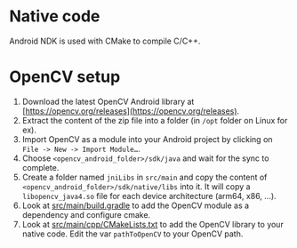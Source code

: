 # Native code

Android NDK is used with CMake to compile C/C++.

# OpenCV setup

1. Download the latest OpenCV Android library at [https://opencv.org/releases](https://opencv.org/releases).
2. Extract the content of the zip file into a folder (in `/opt` folder on Linux for ex).
3. Import OpenCV as a module into your Android project by clicking on `File -> New -> Import Module…`.
4. Choose `<opencv_android_folder>/sdk/java` and wait for the sync to complete.
5. Create a folder named `jniLibs` in `src/main` and copy the content of `<opencv_android_folder>/sdk/native/libs` into it.
It will copy a `libopencv_java4.so` file for each device architecture (arm64, x86, ...). 
6. Look at [src/main/build.gradle](src/main/build.gradle) to add the OpenCV module 
as a dependency and configure cmake.
7. Look at [src/main/cpp/CMakeLists.txt](src/main/cpp/CMakeLists.txt) to 
add the OpenCV library to your native code. Edit the var `pathToOpenCV`
to your OpenCV path.